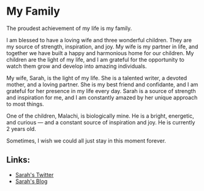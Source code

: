 # My Family

The proudest achievement of my life is my family.

I am blessed to have a loving wife and three wonderful children. They are my source of strength, inspiration, and joy. My wife is my partner in life, and together we have built a happy and harmonious home for our children. My children are the light of my life, and I am grateful for the opportunity to watch them grow and develop into amazing individuals.

My wife, Sarah, is the light of my life. She is a talented writer, a devoted mother, and a loving partner. She is my best friend and confidante, and I am grateful for her presence in my life every day. Sarah is a source of strength and inspiration for me, and I am constantly amazed by her unique approach to most things.

One of the children, Malachi, is biologically mine. He is a bright, energetic, and curious — and a constant source of inspiration and joy. He is currently 2 years old.

Sometimes, I wish we could all just stay in this moment forever.

## Links:

- [Sarah's Twitter](https://twitter.com/reliablereitz)
- [Sarah's Blog](https://skeetskeetholla.com)
